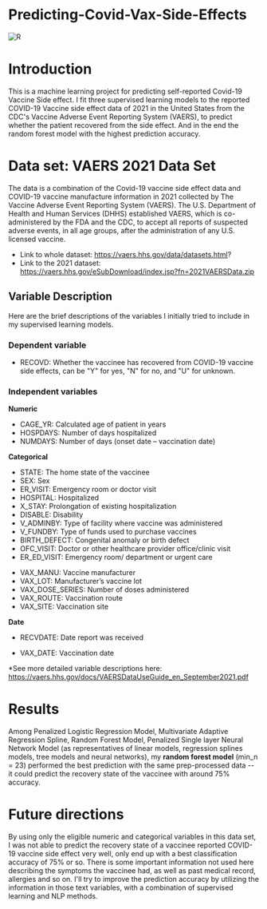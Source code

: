 # Predicting-Covid-Vax-Side-Effects
![R](https://img.shields.io/badge/r-%23276DC3.svg?style=for-the-badge&logo=r&logoColor=white)


# Introduction 

This is a machine learning project for predicting self-reported Covid-19 Vaccine Side effect. I fit three supervised learning models to the reported COVID-19 Vaccine side effect data of 2021 in the United States from the CDC's Vaccine Adverse Event Reporting System (VAERS), to predict whether the patient recovered from the side effect. And in the end the random forest model with the highest prediction accuracy. 

# Data set: VAERS 2021 Data Set 

The data is a combination of the Covid-19 vaccine side effect data and COVID-19 vaccine manufacture information in 2021 collected by The Vaccine Adverse Event Reporting System (VAERS). The U.S. Department of Health and Human Services (DHHS) established VAERS, which is co-administered by the FDA and the CDC, to accept all reports of suspected adverse events, in all age groups, after the administration of any U.S. licensed vaccine.

- Link to whole dataset: https://vaers.hhs.gov/data/datasets.html?
- Link to the 2021 dataset: https://vaers.hhs.gov/eSubDownload/index.jsp?fn=2021VAERSData.zip

## Variable Description

Here are the brief descriptions of the variables I initially tried to include in my supervised learning models.

<!-- ### Case ID -->
<!-- - VAERS_ID: identification number -->

### Dependent variable
<!-- - DIED: Died -->
- RECOVD: Whether the vaccinee has recovered from COVID-19 vaccine side effects, can be "Y" for yes, "N" for no, and "U" for unknown.         
<!-- - DIEDAYS: Number of days (die date – vaccination date)       -->

### Independent variables

**Numeric**

- CAGE_YR: Calculated age of patient in years             
- HOSPDAYS: Number of days hospitalized                       
- NUMDAYS: Number of days (onset date – vaccination date)               


**Categorical**

- STATE: The home state of the vaccinee            
- SEX: Sex             
- ER_VISIT: Emergency room or doctor visit            
- HOSPITAL: Hospitalized            
- X_STAY: Prolongation of existing hospitalization            
- DISABLE: Disability            
- V_ADMINBY: Type of facility where vaccine was administered             
- V_FUNDBY: Type of funds used to purchase vaccines            
- BIRTH_DEFECT: Congenital anomaly or birth defect               
- OFC_VISIT: Doctor or other healthcare provider office/clinic visit             
- ER_ED_VISIT: Emergency room/ department or urgent care               
<!-- - SPLTTYPE: Manufacturer/immunization project report number            -->   
<!-- - FORM_VERS: VAERS form version 1 or 2          -->
- VAX_MANU: Vaccine manufacturer                 
- VAX_LOT: Manufacturer’s vaccine lot              
- VAX_DOSE_SERIES: Number of doses administered           
- VAX_ROUTE: Vaccination route              
- VAX_SITE: Vaccination site                
<!-- - VAX_NAME: Vaccination name         -->           


**Date**

- RECVDATE: Date report was received
<!-- - DATEDIED: Date of death -->
- VAX_DATE: Vaccination date
<!-- - TODAYS_DATE: Date Form Completed -->

<!-- **Text Data** -->
<!-- (tokenized) -->
<!-- - SYMPTOM_TEXT: Reported symptom text  -->
<!-- - L_THREAT: Life-threatening illness -->
<!-- - LAB_DATA: Diagnostic laboratory data -->
<!-- - OTHER_MEDS: Other medications -->
<!-- - CUR_ILL: Illnesses at time of vaccination -->
<!-- - HISTORY: Chronic or long-standing health conditions -->
<!-- - PRIOR_VAX: Prior vaccination event information -->
<!-- - ALLERGIES: Allergies to medications, food, or other products -->

*See more detailed variable descriptions here: https://vaers.hhs.gov/docs/VAERSDataUseGuide_en_September2021.pdf

# Results

Among Penalized Logistic Regression Model, Multivariate Adaptive Regression Spline, Random Forest Model, Penalized Single layer Neural Network Model (as representatives of linear models, regression splines models, tree models and neural networks), my **random forest model** (min_n = 23) performed the best prediction with the same prep-processed data -- it could predict the recovery state of the vaccinee with around 75% accuracy.


# Future directions

By using only the eligible numeric and categorical variables in this data set, I was not able to predict the recovery state of a vaccinee reported COVID-19 vaccine side effect very well, only end up with a best classification accuracy of 75% or so. There is some important information not used here describing the symptoms the vaccinee had, as well as past medical record, allergies and so on. I'll try to improve the prediction accuracy by utilizing the information in those text variables, with a combination of supervised learning and NLP methods.
